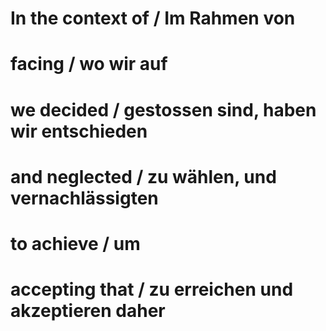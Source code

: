 # In the context of / Im Rahmen von

# facing / wo wir auf  

# we decided / gestossen sind, haben wir entschieden

# and neglected / zu wählen, und vernachlässigten 

# to achieve / um 

# accepting that / zu erreichen und akzeptieren daher

